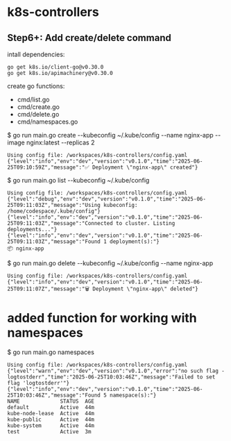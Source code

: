 # k8s-controllers
## Step6+: Add create/delete command

intall dependencies:
```
go get k8s.io/client-go@v0.30.0
go get k8s.io/apimachinery@v0.30.0
```
create go functions:
* cmd/list.go
* cmd/create.go
* cmd/delete.go
* cmd/namespaces.go

$ go run main.go create --kubeconfig ~/.kube/config --name nginx-app --image nginx:latest --replicas 2
```
Using config file: /workspaces/k8s-controllers/config.yaml
{"level":"info","env":"dev","version":"v0.1.0","time":"2025-06-25T09:10:59Z","message":"✅ Deployment \"nginx-app\" created"}
```
$ go run main.go list --kubeconfig ~/.kube/config
```
Using config file: /workspaces/k8s-controllers/config.yaml
{"level":"debug","env":"dev","version":"v0.1.0","time":"2025-06-25T09:11:03Z","message":"Using kubeconfig: /home/codespace/.kube/config"}
{"level":"info","env":"dev","version":"v0.1.0","time":"2025-06-25T09:11:03Z","message":"Connected to cluster. Listing deployments..."}
{"level":"info","env":"dev","version":"v0.1.0","time":"2025-06-25T09:11:03Z","message":"Found 1 deployment(s):"}
📦 nginx-app
```
$ go run main.go delete --kubeconfig ~/.kube/config --name nginx-app
```
Using config file: /workspaces/k8s-controllers/config.yaml
{"level":"info","env":"dev","version":"v0.1.0","time":"2025-06-25T09:11:07Z","message":"🗑️ Deployment \"nginx-app\" deleted"}
```

# added function for working with namespaces
$ go run main.go namespaces
```
Using config file: /workspaces/k8s-controllers/config.yaml
{"level":"warn","env":"dev","version":"v0.1.0","error":"no such flag -logtostderr","time":"2025-06-25T10:03:46Z","message":"Failed to set flag 'logtostderr'"}
{"level":"info","env":"dev","version":"v0.1.0","time":"2025-06-25T10:03:46Z","message":"Found 5 namespace(s):"}
NAME             STATUS  AGE
default          Active  44m
kube-node-lease  Active  44m
kube-public      Active  44m
kube-system      Active  44m
test             Active  3m
```